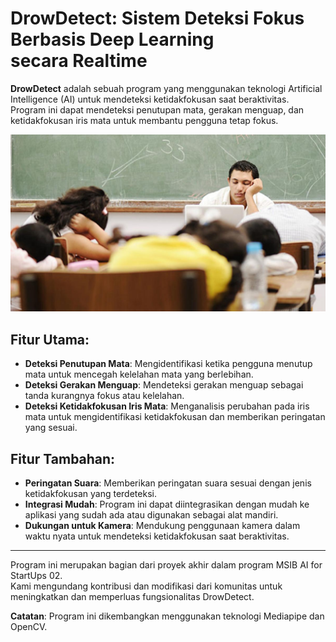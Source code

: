 # DrowDetect: Sistem Deteksi Fokus Berbasis Deep Learning secara Realtime

**DrowDetect** adalah sebuah program yang menggunakan teknologi Artificial Intelligence (AI) untuk mendeteksi ketidakfokusan saat beraktivitas. 
Program ini dapat mendeteksi penutupan mata, gerakan menguap, dan ketidakfokusan iris mata untuk membantu pengguna tetap fokus.

![DrowDetect](static/images/Mengantuk.jpg)

## Fitur Utama:
- **Deteksi Penutupan Mata**: Mengidentifikasi ketika pengguna menutup mata untuk mencegah kelelahan mata yang berlebihan.
- **Deteksi Gerakan Menguap**: Mendeteksi gerakan menguap sebagai tanda kurangnya fokus atau kelelahan.
- **Deteksi Ketidakfokusan Iris Mata**: Menganalisis perubahan pada iris mata untuk mengidentifikasi ketidakfokusan dan memberikan peringatan yang sesuai.

## Fitur Tambahan:
- **Peringatan Suara**: Memberikan peringatan suara sesuai dengan jenis ketidakfokusan yang terdeteksi.
- **Integrasi Mudah**: Program ini dapat diintegrasikan dengan mudah ke aplikasi yang sudah ada atau digunakan sebagai alat mandiri.
- **Dukungan untuk Kamera**: Mendukung penggunaan kamera dalam waktu nyata untuk mendeteksi ketidakfokusan saat beraktivitas.
---

Program ini merupakan bagian dari proyek akhir dalam program MSIB AI for StartUps 02.<br>
Kami mengundang kontribusi dan modifikasi dari komunitas untuk meningkatkan dan memperluas fungsionalitas DrowDetect. 

**Catatan**: Program ini dikembangkan menggunakan teknologi Mediapipe dan OpenCV.

